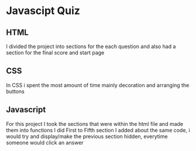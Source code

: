 # Javascipt Quiz

## HTML
I divided the project into sections for the each question and also had a section for the final score and start page

## CSS
In CSS i spent the most amount of time mainly decoration and arranging the buttons

## Javascript
For this project I took the sections that were within the html file and made them into functions
I did First to Fifth section I added about the same code, i would try and display/make the previous section hidden, everytime someone would click an answer

